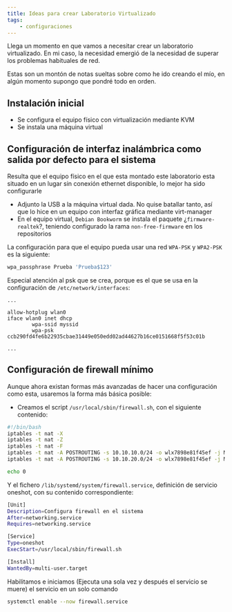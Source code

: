 ```yaml
---
title: Ideas para crear Laboratorio Virtualizado
tags:
    - configuraciones
---
```


Llega un momento en que vamos a necesitar crear un laboratorio virtualizado. En mi caso, la necesidad emergió de la necesidad de superar los problemas habituales de red.

Estas son un montón de notas sueltas sobre como he ido creando el mío, en algún momento supongo que pondré todo en orden.

## Instalación inicial
* Se configura el equipo físico con virtualización mediante KVM
* Se instala una máquina virtual

## Configuración de interfaz inalámbrica como salida por defecto para el sistema
Resulta que el equipo físico en el que esta montado este laboratorio esta situado en un lugar sin conexión ethernet disponible, lo mejor ha sido configurarle 
* Adjunto la USB a la máquina virtual dada. No quise batallar tanto, así que lo hice en un equipo con interfaz gráfica mediante virt-manager
* En el equipo virtual, `Debian Bookworm` se instala el paquete ¿`firmware-realtek`?, teniendo configurado la rama `non-free-firmware` en los repositorios

La configuración para que el equipo pueda usar una red `WPA-PSK` y `WPA2-PSK` es la siguiente:
```bash
wpa_passphrase Prueba 'Prueba$123'
```

Especial atención al psk que se crea, porque es el que se usa en la configuración de `/etc/network/interfaces`:
```
...

allow-hotplug wlan0
iface wlan0 inet dhcp
        wpa-ssid myssid
        wpa-psk ccb290fd4fe6b22935cbae31449e050edd02ad44627b16ce0151668f5f53c01b

...
```

## Configuración de firewall mínimo
Aunque ahora existan formas más avanzadas de hacer una configuración como esta, usaremos la forma más básica posible:

* Creamos el script `/usr/local/sbin/firewall.sh`, con el siguiente contenido:

```bash
#!/bin/bash
iptables -t nat -X
iptables -t nat -Z
iptables -t nat -F
iptables -t nat -A POSTROUTING -s 10.10.10.0/24 -o wlx7898e81f45ef -j MASQUERADE
iptables -t nat -A POSTROUTING -s 10.10.20.0/24 -o wlx7898e81f45ef -j MASQUERADE

echo 0
```

Y el fichero `/lib/systemd/system/firewall.service`, definición de servicio oneshot, con su contenido correspondiente:
```bash
[Unit]
Description=Configura firewall en el sistema
After=networking.service
Requires=networking.service

[Service]
Type=oneshot
ExecStart=/usr/local/sbin/firewall.sh

[Install]
WantedBy=multi-user.target
```  

Habilitamos e iniciamos (Ejecuta una sola vez y después el servicio se muere) el servicio en un solo comando
```bash
systemctl enable --now firewall.service
```
